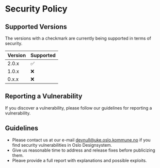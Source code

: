 # Security Policy

## Supported Versions
The versions with a checkmark are currently being supported in terms of security.

| Version | Supported          |
| ------- | ------------------ |
| 2.0.x   | :white_check_mark: |
| 1.0.x   | :x:                |
| 0.x.x   | :x:                |

## Reporting a Vulnerability
If you discover a vulnerability, please follow our guidelines for reporting a vulnerability.

## Guidelines
- Please contact us at our e-mail [devnull@uke.oslo.kommune.no](mailto:devnull@uke.oslo.kommune.no) if you find security vulnerabilities in Oslo Designsystem.
- Give us reasonable time to address and release fixes before publicizing them.
- Pleave provide a full report with explanations and possible exploits.
